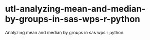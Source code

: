 # utl-analyzing-mean-and-median-by-groups-in-sas-wps-r-python
Analyzing mean and median by groups in sas wps r python 
